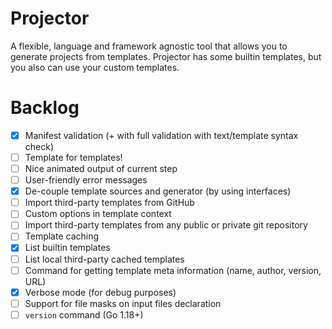 # Projector

A flexible, language and framework agnostic tool that allows you to generate projects from templates. 
Projector has some builtin templates, but you also can use your custom templates.

# Backlog

- [x] Manifest validation (+ with full validation with text/template syntax check)
- [ ] Template for templates!
- [ ] Nice animated output of current step
- [ ] User-friendly error messages
- [x] De-couple template sources and generator (by using interfaces)
- [ ] Import third-party templates from GitHub
- [ ] Custom options in template context
- [ ] Import third-party templates from any public or private git repository
- [ ] Template caching
- [x] List builtin templates
- [ ] List local third-party cached templates
- [ ] Command for getting template meta information (name, author, version, URL)
- [x] Verbose mode (for debug purposes)
- [ ] Support for file masks on input files declaration
- [ ] `version` command (Go 1.18+)
